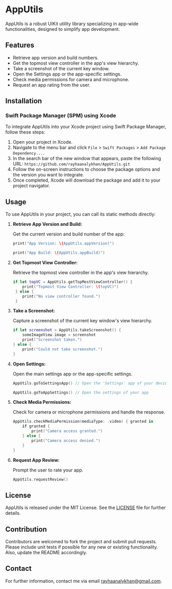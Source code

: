 # AppUtils

AppUtils is a robust UIKit utility library specializing in app-wide functionalities, designed to simplify app development.

## Features

- Retrieve app version and build numbers.
- Get the topmost view controller in the app's view hierarchy.
- Take a screenshot of the current key window.
- Open the Settings app or the app-specific settings.
- Check media permissions for camera and microphone.
- Request an app rating from the user.

## Installation

### Swift Package Manager (SPM) using Xcode

To integrate AppUtils into your Xcode project using Swift Package Manager, follow these steps:

1. Open your project in Xcode.
2. Navigate to the menu bar and click `File` > `Swift Packages` > `Add Package Dependency...`.
3. In the search bar of the new window that appears, paste the following URL: `https://github.com/rayhaanalykhan/AppUtils.git`
4. Follow the on-screen instructions to choose the package options and the version you want to integrate.
5. Once completed, Xcode will download the package and add it to your project navigator.

## Usage

To use AppUtils in your project, you can call its static methods directly:

1. **Retrieve App Version and Build:**

    Get the current version and build number of the app:

    ```swift
    print("App Version: \(AppUtils.appVersion)")

    print("App Build: \(AppUtils.appBuild)")
    ```
    
2. **Get Topmost View Controller:** 
    
    Retrieve the topmost view controller in the app's view hierarchy. 

    ```swift 
    if let topVC = AppUtils.getTopMostViewController() { 
        print("Topmost View Controller: \(topVC)")
     } else { 
        print("No view controller found.")
     }
    ```

3. **Take a Screenshot:** 

    Capture a screenshot of the current key window's view hierarchy. 

    ```swift 
    if let screenshot = AppUtils.takeScreenshot() { 
        someImageView.image = screenshot
        print("Screenshot taken.") 
    } else { 
        print("Could not take screenshot.") 
    }
    ```

4. **Open Settings:**

    Open the main settings app or the app-specific settings.

    ```swift
    AppUtils.goToSettingsApp() // Open the 'Settings' app of your device

    AppUtils.goToAppSettings() // Open the settings of your app
    ```
    
5. **Check Media Permissions:** 

    Check for camera or microphone permissions and handle the response. 

    ```swift 
    AppUtils.checkMediaPermission(mediaType: .video) { granted in 
        if granted { 
            print("Camera access granted.") 
        } else { 
            print("Camera access denied.") 
        } 
    }
    ```

6. **Request App Review:** 

    Prompt the user to rate your app. 

    ```swift 
    AppUtils.requestReview()
    ```

## License

AppUtils is released under the MIT License. See the [LICENSE](https://github.com/rayhaanalykhan/AppUtils/blob/main/LICENSE.md) file for further details.

## Contribution

Contributors are welcomed to fork the project and submit pull requests. Please include unit tests if possible for any new or existing functionality. Also, update the README accordingly.

## Contact

For further information, contact me via email [rayhaanalykhan@gmail.com](mailto:rayhaanalykhan@gmail.com).


